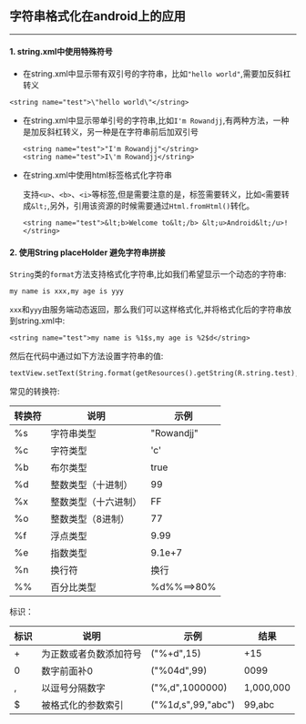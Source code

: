 ## 字符串格式化在android上的应用
------


#### 1. string.xml中使用特殊符号

- 在string.xml中显示带有双引号的字符串，比如``"hello world"``,需要加反斜杠转义

 ```
 <string name="test">\"hello world\"</string>
 ```

- 在string.xml中显示带单引号的字符串,比如`I'm Rowandjj`,有两种方法，一种是加反斜杠转义，另一种是在字符串前后加双引号

  ```
  <string name="test">"I'm Rowandjj"</string>
  <string name="test">I\'m Rowandjj</string>
  ```
- 在string.xml中使用html标签格式化字符串

  支持`<u>`、`<b>`、`<i>`等标签,但是需要注意的是，标签需要转义，比如`<`需要转成`&lt;`,另外，引用该资源的时候需要通过`Html.fromHtml()`转化。

  ```
  <string name="test">&lt;b>Welcome to&lt;/b> &lt;u>Android&lt;/u>!</string>
  ```

#### 2. 使用String placeHolder 避免字符串拼接

 `String`类的`format`方法支持格式化字符串,比如我们希望显示一个动态的字符串:

   ```
   my name is xxx,my age is yyy
   ```
 `xxx`和`yyy`由服务端动态返回，那么我们可以这样格式化,并将格式化后的字符串放到string.xml中:

  ```
  <string name="test">my name is %1$s,my age is %2$d</string>
  ```

然后在代码中通过如下方法设置字符串的值:

```
textView.setText(String.format(getResources().getString(R.string.test),"Rowandjj",21));
```

常见的转换符:


| 转换符 | 说明 | 示例 |
| ------ | ------ | ------ |
|%s|字符串类型|"Rowandjj"|
|%c|字符类型|'c'|
|%b|布尔类型|true|
|%d|整数类型（十进制）|99|
|%x|整数类型（十六进制）|FF|
|%o|整数类型（8进制）|77|
|%f|浮点类型|9.99|
|%e|指数类型|9.1e+7|
|%n|换行符|换行|
|%%|百分比类型|%d%%==>80%|

标识：

|标识|说明|示例|结果|
|---|---|---|---|
|+|为正数或者负数添加符号|("%+d",15)|+15|
|0|数字前面补0|("%04d",99)|0099|
|,|以逗号分隔数字|("%,d",1000000)|1,000,000|
|$|被格式化的参数索引|	("%1$d,%2$s",99,"abc")|99,abc|
